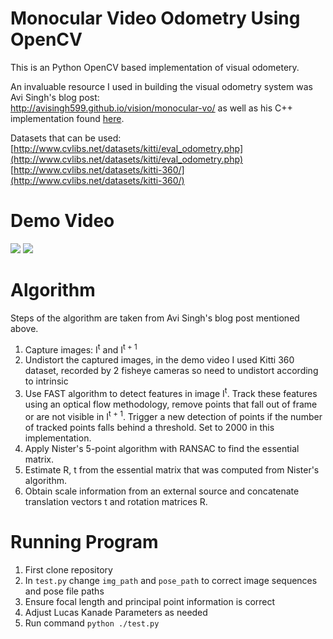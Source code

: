 # Monocular Video Odometry Using OpenCV
This is an Python OpenCV based implementation of visual odometery. 

An invaluable resource I used in building the visual odometry system was Avi Singh's blog post:  
http://avisingh599.github.io/vision/monocular-vo/ as well as his C++ implementation found [here](https://github.com/avisingh599/mono-vo).

Datasets that can be used:  
[http://www.cvlibs.net/datasets/kitti/eval_odometry.php](http://www.cvlibs.net/datasets/kitti/eval_odometry.php)  
[http://www.cvlibs.net/datasets/kitti-360/](http://www.cvlibs.net/datasets/kitti-360/)  

# Demo Video
<img src="images/demo6d5ae7a5bb1211ec8095a497b1b39748_cut.gif">
<img src="images/demo69d4b3edbb1611eca9f2a497b1b39748_cut.gif">


# Algorithm
Steps of the algorithm are taken from Avi Singh's blog post mentioned above. 
1. Capture images: I<sup>t</sup> and I<sup>t + 1</sup>  
2. Undistort the captured images, in the demo video I used Kitti 360 dataset, recorded by 2 fisheye cameras so need to undistort according to intrinsic  
3. Use FAST algorithm to detect features in image I<sup>t</sup>. Track these features using an optical flow methodology, remove points that fall out of frame or are not visible in I<sup>t + 1</sup>. Trigger a new detection of points if the number of tracked points falls behind a threshold. Set to 2000 in this implementation. 
4. Apply Nister's 5-point algorithm with RANSAC to find the essential matrix.
5. Estimate R, t from the essential matrix that was computed from Nister's algorithm.
6. Obtain scale information from an external source and concatenate translation vectors t and rotation matrices R.


# Running Program
1. First clone repository
2. In `test.py` change `img_path` and `pose_path` to correct image sequences and pose file paths
3. Ensure focal length and principal point information is correct
4. Adjust Lucas Kanade Parameters as needed
5. Run command `python ./test.py`
